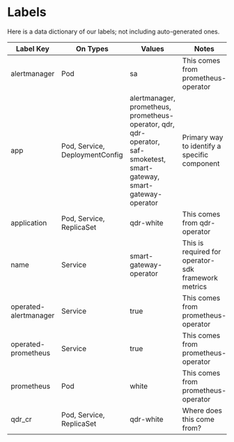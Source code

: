 # Labels

Here is a data dictionary of our labels; not including auto-generated ones.

| **Label Key**         | **On Types**                   | **Values**     | **Notes**  |
|-----------------------|--------------------------------|----------------|------------|
| alertmanager          | Pod                            | sa             | This comes from prometheus-operator |
| app                   | Pod, Service, DeploymentConfig | alertmanager, prometheus, prometheus-operator, qdr, qdr-operator, saf-smoketest, smart-gateway, smart-gateway-operator | Primary way to identify a specific component |
| application           | Pod, Service, ReplicaSet       | qdr-white | This comes from qdr-operator |
| name                  | Service                        | smart-gateway-operator | This is required for operator-sdk framework metrics |
| operated-alertmanager | Service                        | true | This comes from prometheus-operator |
| operated-prometheus   | Service                        | true | This comes from prometheus-operator |
| prometheus            | Pod                            | white | This comes from prometheus-operator |
| qdr_cr                | Pod, Service, ReplicaSet       | qdr-white | Where does this come from? |
